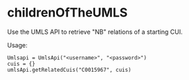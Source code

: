 # childrenOfTheUMLS

Use the UMLS API to retrieve "NB" relations of a starting CUI.

Usage:
```
Umlsapi = UmlsApi("<username>", "<password>")
cuis = {}
umlsApi.getRelatedCuis("C0015967", cuis)
```
